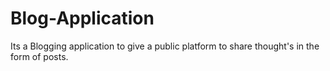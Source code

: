 # Blog-Application
Its a Blogging application to give a public platform to share thought's in the form of posts.  
